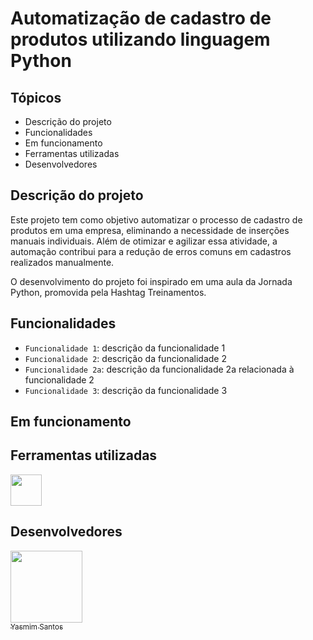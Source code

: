 ﻿# Automatização de cadastro de produtos utilizando linguagem Python

 ## Tópicos
 - Descrição do projeto
 - Funcionalidades
 - Em funcionamento
 - Ferramentas utilizadas
 - Desenvolvedores

## Descrição do projeto
Este projeto tem como objetivo automatizar o processo de cadastro de produtos em uma empresa, eliminando a necessidade de inserções manuais individuais. Além de otimizar e agilizar essa atividade, a automação contribui para a redução de erros comuns em cadastros realizados manualmente.

O desenvolvimento do projeto foi inspirado em uma aula da Jornada Python, promovida pela Hashtag Treinamentos.

## Funcionalidades
- `Funcionalidade 1`: descrição da funcionalidade 1
- `Funcionalidade 2`: descrição da funcionalidade 2
- `Funcionalidade 2a`: descrição da funcionalidade 2a relacionada à funcionalidade 2
- `Funcionalidade 3`: descrição da funcionalidade 3

## Em funcionamento

## Ferramentas utilizadas
<img src="https://upload.wikimedia.org/wikipedia/commons/thumb/c/c3/Python-logo-notext.svg/1200px-Python-logo-notext.svg.png" width="50" height="50">

## Desenvolvedores
[<img loading="lazy" src="https://avatars.githubusercontent.com/u/228969646?v=4" width=115><br><sub>Yasmim Santos</sub>](https://github.com/yasmimacs)
   

